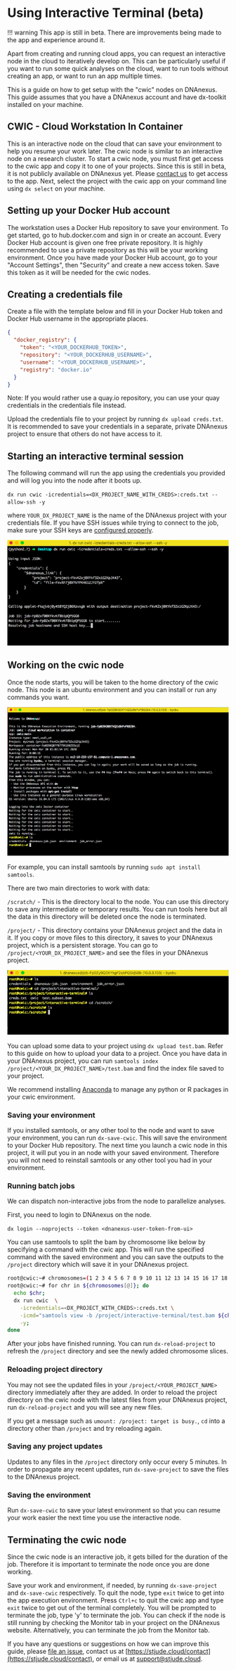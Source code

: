 # Using Interactive Terminal (beta)

!!! warning
    This app is still in beta. There are improvements being made to the app and experience around it.

Apart from creating and running cloud apps, you can request an interactive node in the cloud to iteratively develop on. This can be particularly useful if you want to run some quick analyses on the cloud, want to run tools without creating an app, or want to run an app multiple times.

This is a guide on how to get setup with the "cwic" nodes on DNAnexus. This guide assumes that you have a DNAnexus account and have dx-toolkit installed on your machine.

## CWIC - Cloud Workstation In Container

This is an interactive node on the cloud that can save your environment to help you resume your work later. The cwic node is similar to an interactive node on a research cluster. To start a cwic node, you must first get access to the cwic app and copy it to one of your projects. Since this is still in beta, it is not publicly available on DNAnexus yet. Please [contact us](mailto:support@stjude.cloud) to get access to the app. Next, select the project with the cwic app on your command line using `dx select` on your machine.

## Setting up your Docker Hub account

The workstation uses a Docker Hub repository to save your environment. To get started, go to hub.docker.com and sign in or create an account. Every Docker Hub account is given one free private repository. It is highly recommended to use a private repository as this will be your working environment. Once you have made your Docker Hub account, go to your "Account Settings", then "Security" and create a new access token. Save this token as it will be needed for the cwic nodes.

## Creating a credentials file

Create a file with the template below and fill in your Docker Hub token and Docker Hub username in the appropriate places.

```json
{
  "docker_registry": {
    "token": "<YOUR_DOCKERHUB_TOKEN>",
    "repository": "<YOUR_DOCKERHUB_USERNAME>",
    "username": "<YOUR_DOCKERHUB_USERNAME>",
    "registry": "docker.io"
  }
}
```

Note: If you would rather use a quay.io repository, you can use your quay credentials in the credentials file instead.

Upload the credentials file to your project by running `dx upload creds.txt`. It is recommended to save your credentials in a separate, private DNAnexus project to ensure that others do not have access to it.

## Starting an interactive terminal session

The following command will run the app using the credentials you provided and will log you into the node after it boots up.

`dx run cwic -icredentials=<DX_PROJECT_NAME_WITH_CREDS>:creds.txt --allow-ssh -y`

where `YOUR_DX_PROJECT_NAME` is the name of the DNAnexus project with your credentials file. If you have SSH issues while trying to connect to the job, make sure your SSH keys are [configured properly](https://documentation.dnanexus.com/developer/apps/execution-environment/connecting-to-jobs).

![running cwic app](../../images/guides/data/interactive-terminal-1.png)

## Working on the cwic node

Once the node starts, you will be taken to the home directory of the cwic node. This node is an ubuntu environment and you can install or run any commands you want.

![cwic terminal](../../images/guides/data/interactive-terminal-2.png)

For example, you can install samtools by running `sudo apt install samtools`.

There are two main directories to work with data:

`/scratch/` - This is the directory local to the node. You can use this directory to save any intermediate or temporary results. You can run tools here but all the data in this directory will be deleted once the node is terminated.

`/project/` - This directory contains your DNAnexus project and the data in it. If you copy or move files to this directory, it saves to your DNAnexus project, which is a persistent storage. You can go to `/project/<YOUR_DX_PROJECT_NAME>` and see the files in your DNAnexus project.

![cwic directories](../../images/guides/data/interactive-terminal-3.png)

You can upload some data to your project using `dx upload test.bam`. Refer to this guide on how to upload your data to a project. Once you have data in your DNAnexus project, you can run `samtools index /project/<YOUR_DX_PROJECT_NAME>/test.bam` and find the index file saved to your project.

We recommend installing [Anaconda](https://www.anaconda.com/distribution/) to manage any python or R packages in your cwic environment.

### Saving your environment

If you installed samtools, or any other tool to the node and want to save your environment, you can run `dx-save-cwic`. This will save the environment to your Docker Hub repository. The next time you launch a cwic node in this project, it will put you in an node with your saved environment. Therefore you will not need to reinstall samtools or any other tool you had in your environment.

### Running batch jobs

We can dispatch non-interactive jobs from the node to parallelize analyses.

First, you need to login to DNAnexus on the node.

`dx login --noprojects --token <dnanexus-user-token-from-ui>`

You can use samtools to split the bam by chromosome like below by specifying a command with the cwic app. This will run the specified command with the saved environment and you can save the outputs to the `/project` directory which will save it in your DNAnexus project.

```bash
root@cwic:~# chromosomes=(1 2 3 4 5 6 7 8 9 10 11 12 13 14 15 16 17 18 19 20)
root@cwic:~# for chr in ${chromosomes[@]}; do
  echo $chr;
  dx run cwic  \
    -icredentials=<DX_PROJECT_WITH_CREDS>:creds.txt \
    -icmd="samtools view -b /project/interactive-terminal/test.bam ${chr} -o /project/proj_cwic/bam_${chr}.bam;" \
    -y;
done
```

After your jobs have finished running. You can run `dx-reload-project` to refresh the `/project` directory and see the newly added chromosome slices.

### Reloading project directory

You may not see the updated files in your `/project/<YOUR_PROJECT_NAME>` directory immediately after they are added. In order to reload the project directory on the cwic node with the latest files from your DNAnexus project, run `dx-reload-project` and you will see any new files.

If you get a message such as `umount: /project: target is busy.`, `cd` into a directory other than `/project` and try reloading again.

### Saving any project updates

Updates to any files in the `/project` directory only occur every 5 minutes. In order to propagate any recent updates, run `dx-save-project` to save the files to the DNAnexus project.

### Saving the environment

Run `dx-save-cwic` to save your latest environment so that you can resume your work easier the next time you use the interactive node.

## Terminating the cwic node

Since the cwic node is an interactive job, it gets billed for the duration of the job. Therefore it is important to terminate the node once you are done working.

Save your work and environment, if needed, by running `dx-save-project` and `dx-save-cwic` respectively. To quit the node, type `exit` twice to get into the app execution environment. Press `Ctrl+c` to quit the cwic app and type `exit` twice to get out of the terminal completely. You will be prompted to terminate the job, type 'y' to terminate the job. You can check if the node is still running by checking the Monitor tab in your project on the DNAnexus website. Alternatively, you can terminate the job from the Monitor tab.

If you have any questions or suggestions on how we can improve this guide, please [file an issue](https://github.com/stjudecloud/docs/issues), contact us at [https://stjude.cloud/contact](https://stjude.cloud/contact), or email us at [support@stjude.cloud](mailto:support@stjude.cloud).
